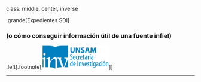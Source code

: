 class: middle, center, inverse

.grande[Expedientes SDI]

### (o cómo conseguir información útil de una fuente infiel)

.left[.footnote[<img src="./public/LogoSecInvHorizontalFondoTranspColor.gif" width="180">]]

---
